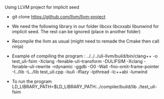 Using LLVM project for implicit seed
- git clone https://github.com/llvm/llvm-project
- We need the following library in our folder libcxx  libcxxabi	libunwind for implicit seed. The rest can be ignored (place in another folder)
- Recompile the llvm as usual (might need to remade the Cmake then call ninja)

- Example of compiling the program :
../../../uli-llvm/build/bin/clang++ -o test_uli-fsim -Xclang -fenable-uli-transform -DULIFSIM -Xclang -fenable-uli-rewrite -rdynamic  -ggdb -O0 -Wall -fno-omit-frame-pointer -I../lib -L../lib test_uli.cpp -lsuli -lflazy -lpthread  -lc++abi -lunwind

- To run the program
LD_LIBRARY_PATH=$LD_LIBRARY_PATH:../compiler/build/lib ./test_uli-fsim
